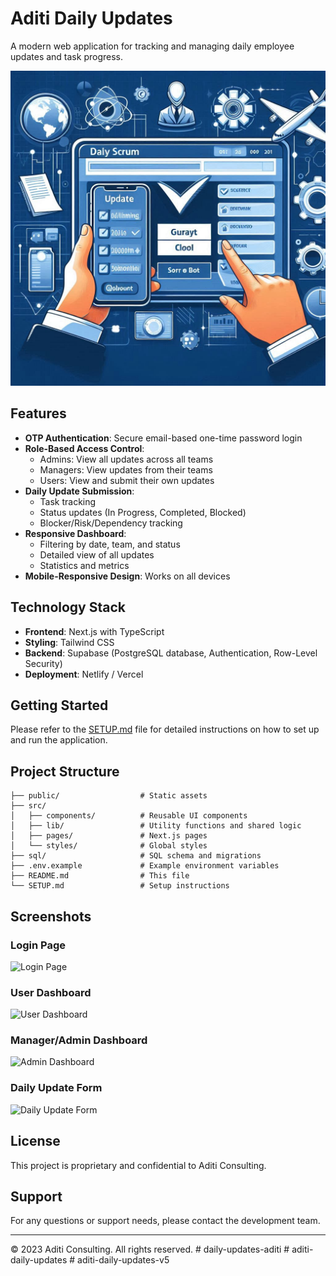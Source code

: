 # Aditi Daily Updates

A modern web application for tracking and managing daily employee updates and task progress.

![Aditi Daily Updates](public/aditi.png)

## Features

- **OTP Authentication**: Secure email-based one-time password login
- **Role-Based Access Control**:
  - Admins: View all updates across all teams
  - Managers: View updates from their teams
  - Users: View and submit their own updates
- **Daily Update Submission**:
  - Task tracking
  - Status updates (In Progress, Completed, Blocked)
  - Blocker/Risk/Dependency tracking
- **Responsive Dashboard**:
  - Filtering by date, team, and status
  - Detailed view of all updates
  - Statistics and metrics
- **Mobile-Responsive Design**: Works on all devices

## Technology Stack

- **Frontend**: Next.js with TypeScript
- **Styling**: Tailwind CSS
- **Backend**: Supabase (PostgreSQL database, Authentication, Row-Level Security)
- **Deployment**: Netlify / Vercel

## Getting Started

Please refer to the [SETUP.md](SETUP.md) file for detailed instructions on how to set up and run the application.

## Project Structure

```
├── public/                  # Static assets
├── src/
│   ├── components/          # Reusable UI components
│   ├── lib/                 # Utility functions and shared logic
│   ├── pages/               # Next.js pages
│   └── styles/              # Global styles
├── sql/                     # SQL schema and migrations
├── .env.example             # Example environment variables
├── README.md                # This file
└── SETUP.md                 # Setup instructions
```

## Screenshots

### Login Page
![Login Page](public/screenshots/login.png)

### User Dashboard
![User Dashboard](public/screenshots/user-dashboard.png)

### Manager/Admin Dashboard
![Admin Dashboard](public/screenshots/admin-dashboard.png)

### Daily Update Form
![Daily Update Form](public/screenshots/update-form.png)

## License

This project is proprietary and confidential to Aditi Consulting.

## Support

For any questions or support needs, please contact the development team.

---

© 2023 Aditi Consulting. All rights reserved.
#   d a i l y - u p d a t e s - a d i t i 
 
 #   a d i t i - d a i l y - u p d a t e s 
 
 #   a d i t i - d a i l y - u p d a t e s - v 5 
 
 